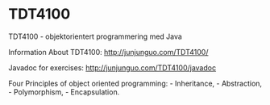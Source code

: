 TDT4100
=======

TDT4100 - objektorientert programmering med Java


Information About TDT4100: http://junjunguo.com/TDT4100/

Javadoc for exercises: http://junjunguo.com/TDT4100/javadoc

Four Principles of object oriented programming:
    - Inheritance,
    - Abstraction,
    - Polymorphism,
    - Encapsulation.


